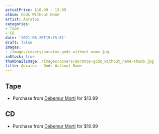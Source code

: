 ```yaml
---
actualPrice: $10.99 - 13.99
album: Gods Without Name
artist: Aoratos
categories:
- Tape
- CD
date: '2021-06-26T15:15:51'
draft: false
images:
- /images/covers/aoratos-gods_without_name.jpg
inStock: true
thumbnailImage: /images/covers/aoratos-gods_without_name-thumb.jpg
title: Aoratos - Gods Without Name
---
```


## Tape
* Purchase from [Debemur Morti](https://debemurmorti.aisamerch.com/item/80990) for $13.99
## CD
* Purchase from [Debemur Morti](https://debemurmorti.aisamerch.com/item/68487) for $10.99

